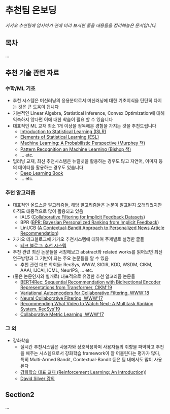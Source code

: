 # 추천팀 온보딩

_카카오 추천팀에 입사하기 전에 미리 보시면 좋을 내용들을 정리해놓은 문서입니다._

## 목차
...

## 추천 기술 관련 자료

### 수학/ML 기초
* 추천 시스템은 머신러닝의 응용분야로서 머신러닝에 대한 기초지식을 탄탄히 다지는 것은 큰 도움이 됩니다
* 기본적인 Linear Algebra, Statistical Inference, Convex Optimization에 대해 익숙하지 않다면 이에 대한 학습이 필요 할 수 있습니다
* 대표적인 ML 교재 최소 1개 이상을 정독해본 경험을 가지는 것을 추천드립니다
  * [Introduction to Statistical Learning (ISLR)](https://www.statlearning.com/)
  * [Elements of Statistical Learning (ESL)](https://hastie.su.domains/Papers/ESLII.pdf)
  * [Machine Learning: A Probabilistic Perspective (Murphey 책)](https://probml.github.io/pml-book/)
  * [Pattern Recognition an Machine Learning (Bishop 책)](https://www.microsoft.com/en-us/research/uploads/prod/2006/01/Bishop-Pattern-Recognition-and-Machine-Learning-2006.pdf)
  * ... etc.
* 딥러닝 교재, 최신 추천시스템은 뉴럴넷을 활용하는 경우도 많고 자연어, 이미지 등의 데이터를 활용하는 경우도 있습니다
  * [Deep Learning Book](https://www.deeplearningbook.org/)
  * ... etc.

### 추천 알고리즘
* 대표적인 올드스쿨 알고리즘들, 해당 알고리즘들은 논문이 발표된지 오래되었지만 아직도 대중적으로 많이 활용되고 있음
  * iALS ([Collaborative Filtering for Implicit Feedback Datasets](http://yifanhu.net/PUB/cf.pdf))
  * BPR ([BPR: Bayesian Personalized Ranking from Implicit Feedback](https://arxiv.org/pdf/1205.2618.pdf))
  * LinUCB ([A Contextual-Bandit Approach to Personalized News Article Recommendation](https://arxiv.org/pdf/1003.0146.pdf))
* 카카오 테크블로그에 카카오 추천시스템에 대하여 주제별로 설명한 글들
  * [테크 블로그: 추천 시스템](https://github.com/kakao/recoteam#%EC%B6%94%EC%B2%9C-%EC%8B%9C%EC%8A%A4%ED%85%9C)
* 추천 관련 최신 논문들을 서칭해보고 abstract와 related works를 읽어보면 최신 연구방향과 그 기반이 되는 주요 논문들을 알 수 있음
  * 추천 관련 대표 학회들: RecSys, WWW, SIGIR, KDD, WSDM, CIKM, AAAI, IJCAI, ICML, NeurIPS, ... etc.
* (좋은 논문인지와 별개로) 대표적으로 유명한 추천 알고리즘 논문들
  * [BERT4Rec: Sequential Recommendation with Bidirectional Encoder Representations from Transformer, CIKM'19](https://arxiv.org/abs/1904.06690)
  * [Variational Autoencoders for Collaborative Filtering, WWW'18](https://dl.acm.org/doi/10.1145/3178876.3186150)
  * [Neural Collaborative Filtering, WWW'17](https://dl.acm.org/doi/10.1145/3038912.3052569)
  * [Recommending What Video to Watch Next: A Multitask Ranking System, RecSys'19](https://daiwk.github.io/assets/youtube-multitask.pdf)
  * [Collaborative Metric Learning, WWW'17](https://vision.cornell.edu/se3/wp-content/uploads/2017/03/WWW-fp0554-hsiehA.pdf)

### 그 외
* 강화학습
  * 실시간 추천시스템은 사용자와 상호작용하며 사용자들의 취향을 파악하고 추천을 해주는 시스템으로서 강화학습 framework이 잘 어울린다는 평가가 많다, 특히 Multi-Armed Bandit, Contextual-Bandit 등은 팀 내에서도 많이 사용된다
  * [강화학습 대표 교재 (Reinforcement Learning: An Introduction)](http://incompleteideas.net/book/the-book.html))
  * [David Silver 강의](https://www.davidsilver.uk/teaching/)

## Section2
...
